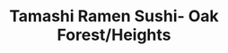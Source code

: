 ---
layout: place
title: "Tamashi Ramen Sushi- Oak Forest/Heights"
permalink: /texas/houston/tamashi-ramen-sushi-oak-forest-heights.html
stateAbbr: TX
stateName: Texas
cityName: Houston
seo:
  name: "Tamashi Ramen Sushi- Oak Forest/Heights"
  type: Restaurant
  links: null
description: "Tamashi Ramen Sushi- Oak Forest/Heights serves delicious sushi in Houston, Texas. Try fresh Japanese dishes for a great dining experience. "
place_id: ChIJ5wdW5NvHQIYRS2bA8406bow
photos:
  - name: >-
      places/ChIJ5wdW5NvHQIYRS2bA8406bow/photos/AeeoHcJzzVCfTMBtT4KFvTVmRAjbLKmzZi6wmAsaQwvkgLtU2BVVE_ZBGC_Kt0M6CnyOJWWP57Z1HxoxNKxe8KzsAofd57idxw2zJ-Hb6gbVM-gdG-BSgC8y3m9EGs_9GxbbB-OzopANAMWbEzP8MTK41fYBJ8Kr06qf0R2r7cHaHGKVbBFjyG2n76PzrR2KtDHeTDixHJks7eVFl52-V7klC5a7skso9qASXiWGvWYfSxXcD5zt824XPTrYdsk48YWjwtt0lwgZxxSAncQqOdSaQhXrZR_vQWUAW88SG_o8sNhLoDQQKYCJ9POCLpVuXxsoSpjsRbmC4Bw5K_scVf59xivnrICDtpJ0PJjxX3v3yrBtTdLZZ-2WJvPfot1Vjp5WQRgMZx2STF9fqU7k6tryTnB58oYtnuU0PnjQf4pZbrXFViQ
    widthPx: 3096
    heightPx: 4128
    authorAttributions:
      - displayName: lenny aw11
        uri: https://maps.google.com/maps/contrib/114576887252100284797
        photoUri: >-
          https://lh3.googleusercontent.com/a-/ALV-UjX-F8Apm0h2BN84PxoNn0son9FwEqkDyw3Wv1Pgl31f4Ds4JTEI=s100-p-k-no-mo
    flagContentUri: >-
      https://www.google.com/local/imagery/report/?cb_client=maps_api_places.places_api&image_key=!1e10!2sCIHM0ogKEICAgIChueahnwE&hl=en-US
    googleMapsUri: >-
      https://www.google.com/maps/place//data=!3m4!1e2!3m2!1sCIHM0ogKEICAgIChueahnwE!2e10!4m2!3m1!1s0x8640c7dbe45607e7:0x8c6e3a8df3c0664b
  - name: >-
      places/ChIJ5wdW5NvHQIYRS2bA8406bow/photos/AeeoHcKVEGpVI1sYTQ1flBAflHO_HO0LY0Icwz_YPTWozOr9V-g3rW-6H0fRpt1PTyKnpJqpP58JSi1Jxh-CFCQ4seOzJ6RyUnwtaTIx0m_Db0FBlqDMlSQMWI5IGgWiNW9rcm2PU1-qV0fK0GW7mCfGMa8GrouCyPZlLTSTz_NbpJQ8RVm5ErJpeKPmrXmvMwnkncM8_w5grb__PzhB8AEviaot2XqCJ56MpCO3LNYs2-jI8bFoVJe0hD4U5uVGT2QP48B8HcL5eaj-TFCeaBZSNVBa3IoC1aNlP4YM6KYftVY5lCmGxwtFRb5dEuR827VDIcw5twz-8_GuDN2wp4dJdPiyF2hj0on0BLNpgQi-YD_Pse79-XTgO6kGkVWf7r6qhIWH5L0TbmRAbW7O62IGXaOkzlostovGDvSxxang7HmFRw
    widthPx: 4032
    heightPx: 3024
    authorAttributions:
      - displayName: Gregston Chu
        uri: https://maps.google.com/maps/contrib/103003656728421793416
        photoUri: >-
          https://lh3.googleusercontent.com/a-/ALV-UjVJGTM1tBipP0HeOgn0BkTLazdPhkiH6Ct2fW5IRGms-MqIKqoncg=s100-p-k-no-mo
    flagContentUri: >-
      https://www.google.com/local/imagery/report/?cb_client=maps_api_places.places_api&image_key=!1e10!2sCIHM0ogKEICAgID6-dawIA&hl=en-US
    googleMapsUri: >-
      https://www.google.com/maps/place//data=!3m4!1e2!3m2!1sCIHM0ogKEICAgID6-dawIA!2e10!4m2!3m1!1s0x8640c7dbe45607e7:0x8c6e3a8df3c0664b
  - name: >-
      places/ChIJ5wdW5NvHQIYRS2bA8406bow/photos/AeeoHcKWdITVRqhPkj53cIWFDRcCw5Y0piRXZYeHFSXbPCgqvLkolxs5GspvSx9Ho1_IA-hD5XDVP0_J6ZwUi1ACR0lFCx4VB9tDI7p7hsumaD4gk8c8CnhsZNSbMvFuQYiKith1B9Azk61JZHAWejdjlYjxiw2hPQft0HXBCkJ_7cj5O_y2NlE1lvq4SKF68isrvnN8e4iVI8bPyrqUZNmdC-9MwQXSLp1X5EgnkwLT6KaJbumwfSSsCFYuhjkekmTwYhNWPgk17YJxDn8qyJQG-P7ZKfvINuQktG_ujXpWtRz4U7iRp_YTzfOAeuOxbOw4XAXeXsSTyQBGINRWF30nyC88GMwgRta49KzA5I-DwzVN_Em8tfylrS1gppk5SByDNj2pMq3vbsZpSU5CV-em5Aw894rIfq6o1GJ79orDM4IVTiI
    widthPx: 3600
    heightPx: 4800
    authorAttributions:
      - displayName: Caroline Hallmark
        uri: https://maps.google.com/maps/contrib/109527182909051061024
        photoUri: >-
          https://lh3.googleusercontent.com/a-/ALV-UjWbLGRzcOsjkOpVSn0U-xpn68NT_AcRR8NKSPU2AwtopTWxuZTYoA=s100-p-k-no-mo
    flagContentUri: >-
      https://www.google.com/local/imagery/report/?cb_client=maps_api_places.places_api&image_key=!1e10!2sCIHM0ogKEICAgMCIipbE0gE&hl=en-US
    googleMapsUri: >-
      https://www.google.com/maps/place//data=!3m4!1e2!3m2!1sCIHM0ogKEICAgMCIipbE0gE!2e10!4m2!3m1!1s0x8640c7dbe45607e7:0x8c6e3a8df3c0664b
  - name: >-
      places/ChIJ5wdW5NvHQIYRS2bA8406bow/photos/AeeoHcLFAwLvWMTSo9BaPpzCg7a96c0NtEK7-egkPlpQ7lbl4MfxI09sKgRyuWTtrnuOfO6JF9P0d4_UCpHn3wAvytgDV60vKLUA2WHgXicekmagGfpBkxEEiZQQOuSjceediX7U1GCnYQEpQvW2OPaSHJM7Xh5A_eiTx_w2Jbxkbm6My37B7C1_If5bBU0RGU4T0OqHNK5yrcEdAErERYv-H-ZIzfUQ_TqJzOTsk5SnDu4NcdaYASm_foV5azZ2J08NnnQMcjlb0Np9Vs9A4mxNeLM6Fuxdr1NWW6aY8hwY69piaQ59G4FBUS17oISoQcS5AEacOELqdMAbnm8aNAzBz_FmNwLYIUtsQCoWrG5Gtl2qU6KJWsffrkBta3iXch9gdCxdjKQshxDAmrimDxfMOV8zZdsZbXspNLvQLIax57s
    widthPx: 4000
    heightPx: 2252
    authorAttributions:
      - displayName: Katie M
        uri: https://maps.google.com/maps/contrib/101134179610313128287
        photoUri: >-
          https://lh3.googleusercontent.com/a-/ALV-UjW9SR8ycft5303zM9973wYvgGNrhXXdT7lNj1ZeIALiQ_wUyZTF1g=s100-p-k-no-mo
    flagContentUri: >-
      https://www.google.com/local/imagery/report/?cb_client=maps_api_places.places_api&image_key=!1e10!2sCIHM0ogKEICAgIDblbPIdA&hl=en-US
    googleMapsUri: >-
      https://www.google.com/maps/place//data=!3m4!1e2!3m2!1sCIHM0ogKEICAgIDblbPIdA!2e10!4m2!3m1!1s0x8640c7dbe45607e7:0x8c6e3a8df3c0664b
  - name: >-
      places/ChIJ5wdW5NvHQIYRS2bA8406bow/photos/AeeoHcKZM1-SWRVRSN7FYpX0BwhK2Fo4k5KRe2tkbIKKEqlDYfJRqXLP-tpXfTm1A1zI41t_7qf4yrgU7Ymk03CGzdPawlPzm8tJRvCC3od8_yOAB9nc1Ai3sh3emj7LoHl8sNcFNUaAdqie6CBOeot1PpxVRz7PrMPIyGzqWQEQjAi2TiaFFNJWd6IoC9UEl0jz1xWnGl3ihkIVRjTJJcn-bUMGpCwviu1q6oR6cEoMQTMg7KbFpYlAh5yye-pOaThhiqihsTQDK0yS9DF8ZfwT21JDXk6EVByLB5FshKFzOMAArxuBHSOIPAdL9ZyrzDpz5YcJeoBYIFUAQu2U2Sd7-fGFIiXzHQuRT1LkmPqaRetLQDCwRP44qRMaqdPBezJNpKJOv7pcaRqhngSVfEx-JmT31xzoQzhXZz61lZjeva8LMxk
    widthPx: 3024
    heightPx: 4032
    authorAttributions:
      - displayName: Caroline Hallmark
        uri: https://maps.google.com/maps/contrib/109527182909051061024
        photoUri: >-
          https://lh3.googleusercontent.com/a-/ALV-UjWbLGRzcOsjkOpVSn0U-xpn68NT_AcRR8NKSPU2AwtopTWxuZTYoA=s100-p-k-no-mo
    flagContentUri: >-
      https://www.google.com/local/imagery/report/?cb_client=maps_api_places.places_api&image_key=!1e10!2sCIHM0ogKEICAgMCIipbEsgE&hl=en-US
    googleMapsUri: >-
      https://www.google.com/maps/place//data=!3m4!1e2!3m2!1sCIHM0ogKEICAgMCIipbEsgE!2e10!4m2!3m1!1s0x8640c7dbe45607e7:0x8c6e3a8df3c0664b
  - name: >-
      places/ChIJ5wdW5NvHQIYRS2bA8406bow/photos/AeeoHcLN3MGrxGhXoaVNhYmKoy0j2l37DTGnr4lTmPxtff1a3ymZG1Czn6ilqm4KAGJGi8hfoWI3-Ur_vfjbRpGQD6Iwll66cga9Vb1W8Lsy8Y7hZEYmOosEi9IbqKRUa21kgMrQ-Qnkq8q2r1aNo9dfwPFUoszAc8kJJkfC3pRFoqsCV4Ph15e7tvuSn_6f_YG6SpowJOsrhghTAJAXGqBP_Pt5c6tl5Iw6VcoFVNG6BrveBgWqkLYZ3Y7OOOjE3PjMb2BDCofBs4GQ-hktdsGiVUPk5alMuE5MV0eG1I-UVrCEcqW5tPauI5KS9bfxeNN4PrMrIKdRsoZoJxFOx2G_b7g4Eeckzb1LYBZUDfrdwL6olo9XB8vYpV91YEUVfeT2rIz4Eb3UP0c_diV61IJFbZvovb3qib1nOplt9laccGo
    widthPx: 4032
    heightPx: 2268
    authorAttributions:
      - displayName: Cat G
        uri: https://maps.google.com/maps/contrib/115375061156031518106
        photoUri: >-
          https://lh3.googleusercontent.com/a-/ALV-UjUr8ieFjwyQZtv5wgr66E179O862EviGcoj0qYbJbL_G4_qZOG6=s100-p-k-no-mo
    flagContentUri: >-
      https://www.google.com/local/imagery/report/?cb_client=maps_api_places.places_api&image_key=!1e10!2sCIHM0ogKEICAgIDx9qfuaQ&hl=en-US
    googleMapsUri: >-
      https://www.google.com/maps/place//data=!3m4!1e2!3m2!1sCIHM0ogKEICAgIDx9qfuaQ!2e10!4m2!3m1!1s0x8640c7dbe45607e7:0x8c6e3a8df3c0664b
  - name: >-
      places/ChIJ5wdW5NvHQIYRS2bA8406bow/photos/AeeoHcIJME8tiTeJux_2tUe2vYdsylwOwZP76976cZ89ExJSq4YvZkjF7SBOBhfpmPIJYRK-EydlY7smqkNZOyhgon_nGfcf-UasWi6ovA2gkgzbRnTMYr1UThej3tGxnX_Ol4YFB7-Zw6BWZQGVA6GCZPd4XYVNw4-IUzh-7YaKKH3MHvKjXoPZsSwjThFj-tA1sAiRMe_a2loOdaEnp-db0Uaeqs-bro1GMsqLaL9W-xJcipIHQzUU_JoZ8oMZGv-t8WHWYypweVLC0gOEQ8b74isUtdKpWKaQIX641luPWv_CTQSFFrK9FV_sykOIDUGcZX5rRK88SyalT9q2bP2DMWdk2jatNLVez7akjz8byrJbUDZMDB-PjDvyDl5DUkGEl9zr4MJVDuliNKgpTHe3YJaO2vOLORSXEG5a0ieVaZ_m-Q
    widthPx: 4000
    heightPx: 3000
    authorAttributions:
      - displayName: Rick
        uri: https://maps.google.com/maps/contrib/114473017616955385042
        photoUri: >-
          https://lh3.googleusercontent.com/a-/ALV-UjV9K_68C3n1Yy-gTO2WkQEd9m1MWfsguttoZpfp_Ww2PXIpVnmg=s100-p-k-no-mo
    flagContentUri: >-
      https://www.google.com/local/imagery/report/?cb_client=maps_api_places.places_api&image_key=!1e10!2sCIHM0ogKEICAgIDuk_PGDA&hl=en-US
    googleMapsUri: >-
      https://www.google.com/maps/place//data=!3m4!1e2!3m2!1sCIHM0ogKEICAgIDuk_PGDA!2e10!4m2!3m1!1s0x8640c7dbe45607e7:0x8c6e3a8df3c0664b
  - name: >-
      places/ChIJ5wdW5NvHQIYRS2bA8406bow/photos/AeeoHcI7jdHiZ_qNKpREC0EF1BdvQUOE2HCmE4YvP4F_RycplMTdOHS0RaIZJyfc2BN9uJPocs3dsVnEs9zfwCZpAMP2yPw6JbKw8c6OwQ-M3ZxefUIm1LBD9LF6FqDrLQrPBR1rCzdaHya3TWrvT_xy2OSeJzfHSx-EnCFBTH4YilWfzF1T1lTCsNXi0GwsfAEVXAbrfrxQqCCKocSICreuB0kWcfwb_kXjBv4PAyki8d8diGKnSKhISbRSfHrVpL2KOmToFA6KJ1BIm8cPg31y32au4ZQONUSSrZTCnne4IF-3Eiz-NIXYlM1sA0sExfjhkJRtKYB7luaqyS1DE6h-iArXw4k6p52dqtznmZndiEyWuAOueOcnakTYadRQhak3BMY3ZmburCfUo8qXvbO-Tpxi02VOX-qTt3MSrmZAGwWuyfc
    widthPx: 4160
    heightPx: 3120
    authorAttributions:
      - displayName: E. Stewart
        uri: https://maps.google.com/maps/contrib/105048544612946853015
        photoUri: >-
          https://lh3.googleusercontent.com/a-/ALV-UjU7SfeYVLsBZW3uGhv230FT7wJ0AGl-aQeXsS4z4ROH2Jzz_Y6iHw=s100-p-k-no-mo
    flagContentUri: >-
      https://www.google.com/local/imagery/report/?cb_client=maps_api_places.places_api&image_key=!1e10!2sCIHM0ogKEICAgIDqnbfC5AE&hl=en-US
    googleMapsUri: >-
      https://www.google.com/maps/place//data=!3m4!1e2!3m2!1sCIHM0ogKEICAgIDqnbfC5AE!2e10!4m2!3m1!1s0x8640c7dbe45607e7:0x8c6e3a8df3c0664b
  - name: >-
      places/ChIJ5wdW5NvHQIYRS2bA8406bow/photos/AeeoHcJClZwkX8PNxQluCdRIZbewwAu1oAk29oeIMdRmCh-xA8-5lhRMPuBtS6UkgdmeK7Kbrl4iqzCDXS0GBPBTFkg1mtQh740ZJxMyoSXd-f17B7CJaCepd_u-QTxetYZhahTCOsqVHc7JQPRQq5R3nBjeL9lBJwElLhRZgrgP3pfq3A4Pu6fDmGRWmkUBZEBhnwAHByqD1UqscwBqdvemXvUjx7GL9JsNPYl-9Go36Q1kUsQRPDnMv8CRxNZreyUXB93pb47tu-4D5SZYb47jG8hhuGv5FkJzLh0Q7Oy8uYrUgJxy_hq_WnBUk3FmhW38FKrxtudtINCiUVmLXfrbHmHrcTs1KaqTVDz18jx9vbsbW7lhBPqALHf5M8BEqlT0myoEfcVVYO_HwnHvuWvlU3JHZCr2CoblmRQCWA
    widthPx: 4000
    heightPx: 3000
    authorAttributions:
      - displayName: Rick
        uri: https://maps.google.com/maps/contrib/114473017616955385042
        photoUri: >-
          https://lh3.googleusercontent.com/a-/ALV-UjV9K_68C3n1Yy-gTO2WkQEd9m1MWfsguttoZpfp_Ww2PXIpVnmg=s100-p-k-no-mo
    flagContentUri: >-
      https://www.google.com/local/imagery/report/?cb_client=maps_api_places.places_api&image_key=!1e10!2sCIHM0ogKEICAgIDuk6OyzAE&hl=en-US
    googleMapsUri: >-
      https://www.google.com/maps/place//data=!3m4!1e2!3m2!1sCIHM0ogKEICAgIDuk6OyzAE!2e10!4m2!3m1!1s0x8640c7dbe45607e7:0x8c6e3a8df3c0664b
  - name: >-
      places/ChIJ5wdW5NvHQIYRS2bA8406bow/photos/AeeoHcKN12nmPdwjRo4gslqIB1BKoC8yk6CuOD2q0OLPC0LMLIDbey3iPlGX_jJkrRvgajBa9II7EJO-sWvfmemy9jXRkiX6J0j18uoq4gAp7GU43f4kVQPPSlZ-q3W3mZqGTM1IDlw9-QHQb9svP3jFxHguXfPAFeH3k6jn5nLkc0cvPtRQWC0-3SxHwSZRiUsdbXYiU_ChcxdUUYEgvXrfRfHzSDMSCSlp0fj8yOsnp912VPeuc_oiog7wQ9sNW_mjeUErW8Qq9aPOKaIe_hpLkUaM8jjpjPpsortnazEXVOAZWv3IfC6xjicz8VBdUdGvr2uSPpEsTiFO6dOrUYryR1BT1FdYO-mCQYHSRbvxTt4RFTwIfShdShjY2gjhEfBX6VUFoYffg_7N2nbyiZI0TZ3A_WHdTNGT54pXQv06nOO5vA
    widthPx: 1170
    heightPx: 634
    authorAttributions:
      - displayName: Berenice Castro
        uri: https://maps.google.com/maps/contrib/118141360856573135175
        photoUri: >-
          https://lh3.googleusercontent.com/a-/ALV-UjV4U98U6ewZjgKksGc8EPMA5Sa3cN6NeZY390yXAVYrV3hAmwg=s100-p-k-no-mo
    flagContentUri: >-
      https://www.google.com/local/imagery/report/?cb_client=maps_api_places.places_api&image_key=!1e10!2sCIHM0ogKEICAgMCg-NjKHQ&hl=en-US
    googleMapsUri: >-
      https://www.google.com/maps/place//data=!3m4!1e2!3m2!1sCIHM0ogKEICAgMCg-NjKHQ!2e10!4m2!3m1!1s0x8640c7dbe45607e7:0x8c6e3a8df3c0664b
address: 1214 W 43rd St Ste 500, Houston, TX 77018, USA
street: 1214 W 43rd St Ste 500
city: Houston
state: TX
zip: '77018'
country: USA
neighborhood: Central Northwest
latitude: '29.829224'
longitude: '-95.430819'
accessibility_options:
  wheelchairAccessibleParking: true
  wheelchairAccessibleEntrance: true
  wheelchairAccessibleRestroom: true
  wheelchairAccessibleSeating: true
business_status: OPERATIONAL
name: Tamashi Ramen Sushi- Oak Forest/Heights
google_maps_links:
  directionsUri: >-
    https://www.google.com/maps/dir//''/data=!4m7!4m6!1m1!4e2!1m2!1m1!1s0x8640c7dbe45607e7:0x8c6e3a8df3c0664b!3e0
  placeUri: https://maps.google.com/?cid=10119089794102355531
  writeAReviewUri: >-
    https://www.google.com/maps/place//data=!4m3!3m2!1s0x8640c7dbe45607e7:0x8c6e3a8df3c0664b!12e1
  reviewsUri: >-
    https://www.google.com/maps/place//data=!4m4!3m3!1s0x8640c7dbe45607e7:0x8c6e3a8df3c0664b!9m1!1b1
  photosUri: >-
    https://www.google.com/maps/place//data=!4m3!3m2!1s0x8640c7dbe45607e7:0x8c6e3a8df3c0664b!10e5
primary_type: Japanese Restaurant
opening_hours:
  regular: null
  current: null
secondary_opening_hours:
  regular:
    weekdayDescriptions: null
    type: null
  current:
    weekdayDescriptions: null
    type: null
phone: null
price_level: null
price_range: null
rating: null
rating_count: 0
website: null
reviews: null
parking_options: null
payment_options: null
allow_dogs: null
curbside_pickup: null
delivery: null
dine_in: null
good_for_children: null
good_for_groups: null
good_for_sports: null
live_music: null
menu_for_children: null
outdoor_seating: null
reservable: null
restroom: null
serves_beer: null
serves_breakfast: null
serves_brunch: null
serves_cocktails: null
serves_coffee: null
serves_dinner: null
serves_dessert: null
serves_lunch: null
serves_vegetarian_food: null
serves_wine: null
takeout: null
update_category: essentials
summary: null

---